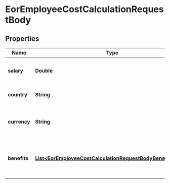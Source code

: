 

# EorEmployeeCostCalculationRequestBody


## Properties

| Name | Type | Description | Notes |
|------------ | ------------- | ------------- | -------------|
|**salary** | **Double** | The gross annual salary of the employee. |  |
|**country** | **String** | The country of employment. |  |
|**currency** | **String** | The currency that the salary is paid in. |  |
|**benefits** | [**List&lt;EorEmployeeCostCalculationRequestBodyBenefitsInner&gt;**](EorEmployeeCostCalculationRequestBodyBenefitsInner.md) | Benefits which should be included in the calculation. |  [optional] |



